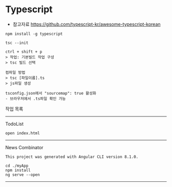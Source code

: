 # Typescript
  - 참고자료 https://github.com/typescript-kr/awesome-typescript-korean

 ```
npm install -g typescript
 ```

    tsc --init

    ctrl + shift + p
    > 작업: 기본빌드 작업 구성
    > tsc 빌드 선택

    컴파일 방법
    > tsc [파일이름].ts
    > js파일 생성

    tsconfig.json에서 "sourcemap": true 활성화 
    - 브라우저에서 .ts파일 확인 가능
작업 목록

---    
TodoList

    open index.html

--- 
News Combinator

    This project was generated with Angular CLI version 8.1.0.

    cd ./myApp
    npm install
    ng serve --open

---
    




